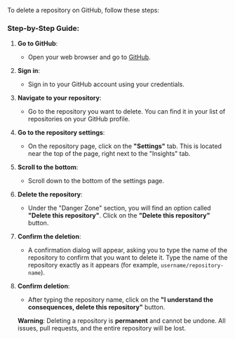 To delete a repository on GitHub, follow these steps:

### Step-by-Step Guide:

1. **Go to GitHub**:
   - Open your web browser and go to [GitHub](https://github.com/).

2. **Sign in**:
   - Sign in to your GitHub account using your credentials.

3. **Navigate to your repository**:
   - Go to the repository you want to delete. You can find it in your list of repositories on your GitHub profile.

4. **Go to the repository settings**:
   - On the repository page, click on the **"Settings"** tab. This is located near the top of the page, right next to the "Insights" tab.

5. **Scroll to the bottom**:
   - Scroll down to the bottom of the settings page.

6. **Delete the repository**:
   - Under the "Danger Zone" section, you will find an option called **"Delete this repository"**. Click on the **"Delete this repository"** button.

7. **Confirm the deletion**:
   - A confirmation dialog will appear, asking you to type the name of the repository to confirm that you want to delete it. Type the name of the repository exactly as it appears (for example, `username/repository-name`).

8. **Confirm deletion**:
   - After typing the repository name, click on the **"I understand the consequences, delete this repository"** button.

   **Warning**: Deleting a repository is **permanent** and cannot be undone. All issues, pull requests, and the entire repository will be lost.



